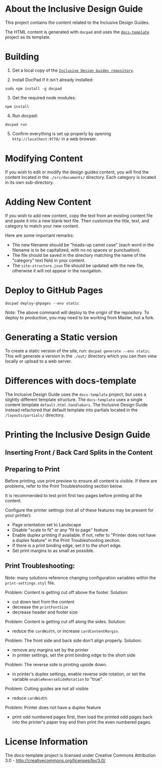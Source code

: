 # About the Inclusive Design Guide

This project contains the content related to the Inclusive Design Guides.

The HTML content is generated with `docpad` and uses the [`docs-template`](https://github.com/fluid-project/docs-template) project as its template.

# Building

1. Get a local copy of the [`Inclusive Design Guides repository`](https://github.com/inclusive-design/guides.inclusivedesign.ca).

2. Install DocPad if it isn't already installed:
```
sudo npm install -g docpad
```
3. Get the required node modules:
```
npm install
```
4. Run docpad:
```
docpad run
```
5. Confirm everything is set up properly by opening `http://localhost:9778/` in a web browser.

# Modifying Content

If you wish to edit or modify the design guides content, you will find the content located in the `./src/documents/` directory. Each category is located in its own sub-directory.

# Adding New Content

If you wish to add new content, copy the text from an existing content file and paste it into a new blank text file. Then customize the title, text, and category to match your new content.

Here are some important remarks:

* The new filename should be "heads-up camel case" (each word in the filename is to be capitalized, with no no spaces or punctuation).
* The file should be saved in the directory matching the name of the "category" text field in your content.
* The `site-structure.json` file should be updated with the new file, otherwise it will not appear in the navigation.

# Deploy to GitHub Pages
```
docpad deploy-ghpages --env static
```

*Note:* The above command will deploy to the origin of the repository. To deploy
to production, you may need to be working from Master, not a fork.

# Generating a Static version
To create a static version of the site, run: `docpad generate --env static`. This will generate a version in the `./out/` directory which you can then view locally or upload to a web server.

# Differences with docs-template
The Inclusive Design Guide uses the `docs-template` project, but uses a slightly different template structure. The `docs-template` uses a single content template `default.html.handlebars`. The Inclusive Design Guide instead refactored that default template into partials located in the `/layouts/partials/` directory.

# Printing the Inclusive Design Guide

## Inserting Front / Back Card Splits in the Content

## Preparing to Print
Before printing, use print preview to ensure all content is visible. If there
are problems, refer to the Print Troubleshooting section below.

It is recommended to test print first two pages before printing all the content.

Configure the printer settings (not all of these features may be present for
your printer):
* Page orientation set to Landscape
* Disable "scale to fit" or any "fit to page" feature
* Enable duplex printing if available. If not, refer to "Printer does not have a
duplex feature" in the Print Troubleshooting section.
* If there is a print binding edge, set it to the short edge.
* Set print margins to as small as possible.

## Print Troubleshooting:

Note: many solutions reference changing configuration variables within the
`print-settings.styl` file.

Problem: Content is getting cut off above the footer.
Solution:
* cut down text from the content
* decrease the `printFontSize`
* decrease header and footer size

Problem: Content is getting cut off along the sides.
Solution:
* reduce the `cardWidth`, or increase `cardContentMargin`.

Problem: The front side and back side don't align properly.
Solution:
* remove any margins set by the printer
* in printer settings, set the print binding edge to the short side

Problem: The reverse side is printing upside down.
* in printer's duplex settings, enable reverse side rotation, or set the
  variable `enableReverseSideRotation` to "true".

Problem: Cutting guides are not all visible
* reduce `cardWidth`

Problem: Printer does not have a duplex feature
* print odd numbered pages first, then load the printed odd pages back into
  the printer's paper tray and then print the even numbered pages.

# License Information
The docs-template project is licensed under Creative Commons Attribution 3.0 - http://creativecommons.org/licenses/by/3.0/
